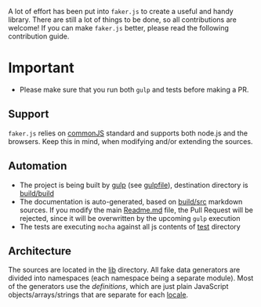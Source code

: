 A lot of effort has been put into `faker.js` to create a useful and handy library. There are still a lot of things to be
done, so all contributions are welcome! If you can make `faker.js` better, please read the following contribution guide.

# Important

* Please make sure that you run both `gulp` and tests before making a PR.

## Support

`faker.js` relies on [commonJS](http://www.commonjs.org/) standard and supports both node.js and the browsers. Keep this
in mind, when modifying and/or extending the sources.

## Automation

* The project is being built by [gulp](http://gulpjs.com/) (see [gulpfile](build/gulpfile.js)), destination directory
  is [build/build](build/build)
* The documentation is auto-generated, based on [build/src](build/src) markdown sources. If you modify the
  main [Readme.md](Readme.md) file, the Pull Request will be rejected, since it will be overwritten by the
  upcoming `gulp` execution
* The tests are executing `mocha` against all js contents of [test](test) directory

## Architecture

The sources are located in the [lib](lib) directory. All fake data generators are divided into namespaces (each
namespace being a separate module). Most of the generators use the *definitions*, which are just plain JavaScript
objects/arrays/strings that are separate for each [locale](lib/locales).
